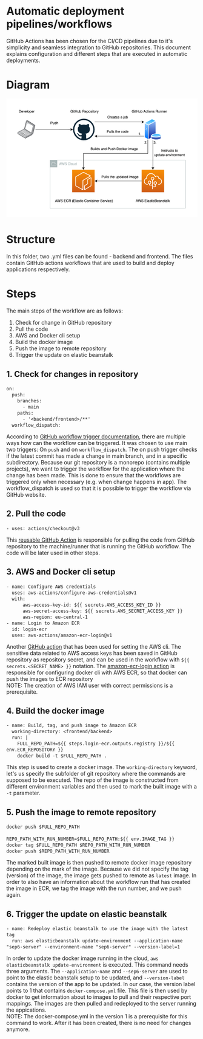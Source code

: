 # Automatic deployment pipelines/workflows
GitHub Actions has been chosen for the CI/CD pipelines due to it's simplicity and seamless integration to GitHub repositories. This document explains configuration and different steps that are executed in automatic deployments.

# Diagram

![](GitHub%20Actions.drawio.png)

# Structure

In this folder, two .yml files can be found - backend and frontend. The files contain GitHub actions workflows that are used to build and deploy applications respectively.

# Steps
The main steps of the workflow are as follows: 
1. Check for change in GitHub repository
2. Pull the code
3. AWS and Docker cli setup
4. Build the docker image
5. Push the image to remote repository
6. Trigger the update on elastic beanstalk


## 1. Check for changes in repository
```
on:
  push:
    branches:
      - main
    paths:
      - '<backend/frontend>/**'
  workflow_dispatch:
```
According to [GitHub workflow trigger documentation](https://docs.github.com/en/actions/using-workflows/events-that-trigger-workflows), 
there are multiple ways how can the workflow can be triggered. It was chosen to use main two triggers: On `push` and on `workflow_dispatch`. 
The on push trigger checks if the latest commit has made a change in main branch, and in a specific subdirectory.
Because our git repository is a monorepo (contains multiple projects), we want to trigger the workflow for the application where the change has been made. 
This is done to ensure that the workflows are triggered only when necessary (e.g. when change happens in app).
The workflow_dispatch is used so that it is possible to trigger the workflow via GitHub website.

## 2. Pull the code
```
- uses: actions/checkout@v3
```
This [reusable GitHub Action](https://github.com/actions/checkout) is responsible for pulling the code from GitHub repository to the machine/runner that is running the GitHub workflow. The code will be later used in other steps.

## 3. AWS and Docker cli setup
```
- name: Configure AWS credentials
  uses: aws-actions/configure-aws-credentials@v1
  with:
      aws-access-key-id: ${{ secrets.AWS_ACCESS_KEY_ID }}
      aws-secret-access-key: ${{ secrets.AWS_SECRET_ACCESS_KEY }}
      aws-region: eu-central-1
- name: Login to Amazon ECR
  id: login-ecr
  uses: aws-actions/amazon-ecr-login@v1
```
Another [GitHub action](https://github.com/aws-actions/configure-aws-credentials) that has been used for setting the AWS cli. The sensitive data related to AWS access keys has been saved in GitHub repository as repository secret, 
and can be used in the workflow with `${{ secrets.<SECRET_NAME> }}` notation. 
The [amazon-ecr-login action](https://github.com/aws-actions/amazon-ecr-login) is responsible for configuring docker cli with AWS ECR, so that docker can push the images to ECR repository </br>
NOTE: The creation of AWS IAM user with correct permissions is a prerequisite.

## 4. Build the docker image
```
- name: Build, tag, and push image to Amazon ECR
  working-directory: <frontend/backend>
  run: |
    FULL_REPO_PATH=${{ steps.login-ecr.outputs.registry }}/${{ env.ECR_REPOSITORY }}
    docker build -t $FULL_REPO_PATH .
```
This step is used to create a docker image. The `working-directory` keyword, let's us specify the subfolder of git repository where the commands are supposed to be executed.
The repo of the image is constructed from different environment variables and then used to mark the built image with a `-t` parameter.

## 5. Push the image to remote repository
```
docker push $FULL_REPO_PATH          

REPO_PATH_WITH_RUN_NUMBER=$FULL_REPO_PATH:${{ env.IMAGE_TAG }}
docker tag $FULL_REPO_PATH $REPO_PATH_WITH_RUN_NUMBER
docker push $REPO_PATH_WITH_RUN_NUMBER
```
The marked built image is then pushed to remote docker image repository depending on the mark of the image. 
Because we did not specify the tag (version) of the image, the image gets pushed to remote as `latest` image. 
In order to also have an information about the workflow run that has created the image in ECR, we tag the image with the run number, and we push again.

## 6. Trigger the update on elastic beanstalk

```
- name: Redeploy elastic beanstalk to use the image with the latest tag
  run: aws elasticbeanstalk update-environment --application-name "sep6-server" --environment-name "sep6-server" --version-label=1
```
In order to update the docker image running in the cloud, `aws elasticbeanstalk update-environment` is executed. This command needs three arguments. 
The `--application-name` and `--sep6-server` are used to point to the elastic beanstalk setup to be updated,
and `--version-label` contains the version of the app to be updated. In our case, the version label points to 1 that contains `docker-compose.yml` file. This file is then used by docker to get information about to images to pull and their respective port mappings. 
The images are then pulled and redeployed to the server running the appications. </br>
NOTE: The docker-compose.yml in the version 1 is a prerequisite for this command to work. After it has been created, there is no need for changes anymore.
